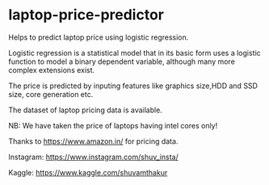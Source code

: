 # laptop-price-predictor
Helps to predict laptop price using logistic regression.

Logistic regression is a statistical model that in its basic form uses a logistic function to model a binary dependent variable, although many more complex extensions exist.

The price is predicted by inputing features like graphics size,HDD and SSD size, core generation etc.

The dataset of laptop pricing data is available.

NB: We have taken the price of laptops having intel cores only!

Thanks to <https://www.amazon.in/> for pricing data.

Instagram: <https://www.instagram.com/shuv_insta/>

Kaggle: <https://www.kaggle.com/shuvamthakur>
